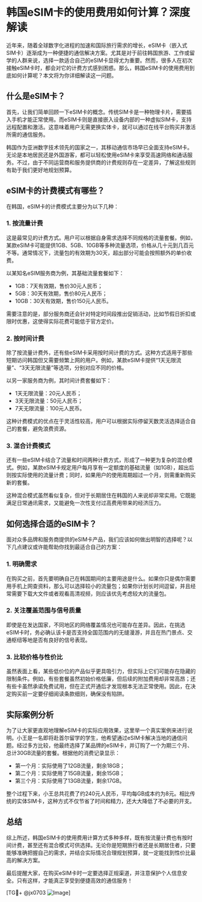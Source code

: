 # 韩国eSIM卡的使用费用如何计算？深度解读

近年来，随着全球数字化进程的加速和国际旅行需求的增长，eSIM卡（嵌入式SIM卡）逐渐成为一种便捷的通信解决方案。尤其是对于前往韩国旅游、工作或留学的人群来说，选择一款适合自己的eSIM卡显得尤为重要。然而，很多人在初次接触eSIM卡时，都会对它的计费方式感到困惑。那么，韩国eSIM卡的使用费用到底如何计算呢？本文将为你详细解读这一问题。

## 什么是eSIM卡？

首先，让我们简单回顾一下eSIM卡的概念。传统SIM卡是一种物理卡片，需要插入手机才能正常使用。而eSIM卡则是直接嵌入设备内部的一种虚拟SIM卡，支持远程配置和激活。这意味着用户无需更换实体卡，就可以通过在线平台购买并激活所需的通信服务。

韩国作为亚洲数字技术领先的国家之一，其移动通信市场早已全面支持eSIM卡。无论是本地居民还是外国游客，都可以轻松使用eSIM卡来享受高速网络和通话服务。不过，由于不同运营商和服务提供商的计费规则存在一定差异，了解这些规则有助于我们更好地规划预算。

## eSIM卡的计费模式有哪些？

在韩国，eSIM卡的计费模式主要分为以下几种：

### 1. **按流量计费**
这是最常见的计费方式。用户可以根据自身需求选择不同规格的流量套餐。例如，某款eSIM卡可能提供1GB、5GB、10GB等多种流量选项，价格从几十元到几百元不等。通常情况下，流量包的有效期为30天，超出部分可能会按照额外的单价收费。

以某知名eSIM服务商为例，其基础流量套餐如下：
- 1GB：7天有效期，售价30元人民币；
- 5GB：30天有效期，售价80元人民币；
- 10GB：30天有效期，售价150元人民币。

需要注意的是，部分服务商还会针对特定时间段推出促销活动，比如节假日折扣或限时优惠，这使得实际花费可能低于官方定价。

### 2. **按时间计费**
除了按流量计费外，还有些eSIM卡采用按时间计费的方式。这种方式适用于那些短期访问韩国但又需要频繁上网的用户。例如，某款eSIM卡提供“1天无限流量”、“3天无限流量”等选项，分别对应不同的价格。

以另一家服务商为例，其时间计费套餐如下：
- 1天无限流量：20元人民币；
- 3天无限流量：50元人民币；
- 7天无限流量：100元人民币。

这种计费模式的优点在于灵活性较高，用户可以根据实际停留天数灵活选择适合自己的套餐，避免浪费资源。

### 3. **混合计费模式**
还有一些eSIM卡结合了流量和时间两种计费方式，形成了一种更为复杂的混合模式。例如，某款eSIM卡规定用户每月享有一定额度的基础流量（如1GB），超出后则按实际使用的流量计费；同时，如果用户的使用周期超过一个月，则需重新购买新的套餐。

这种混合模式虽然看似复杂，但对于长期居住在韩国的人来说却非常实用。它既能满足日常通讯需求，又能避免一次性支付过高费用带来的经济压力。

## 如何选择合适的eSIM卡？

面对众多品牌和服务商提供的eSIM卡产品，我们应该如何做出明智的选择呢？以下几点建议或许能帮助你找到最适合自己的方案：

### 1. 明确需求
在购买之前，首先要明确自己在韩国期间的主要用途是什么。如果你只是偶尔需要用手机上网查资料，那么可以选择较小的流量包；如果你计划长时间逗留，并且经常需要下载大文件或者观看高清视频，则应该优先考虑较大的流量包。

### 2. 关注覆盖范围与信号质量
即使是在发达国家，不同地区的网络覆盖情况也可能存在差异。因此，在挑选eSIM卡时，务必确认该卡是否支持全国范围内的无缝漫游，并且在热门景点、交通枢纽等地是否有良好的信号表现。

### 3. 比较价格与性价比
虽然表面上看，某些低价位的产品似乎更具吸引力，但实际上它们可能存在隐藏的限制条件。例如，有些套餐虽然初始价格低廉，但后续的附加费用却非常高昂；还有些卡虽然承诺免费试用，但在正式开通后才发现根本无法正常使用。因此，在决定购买前一定要仔细阅读条款细则，确保没有陷阱。

## 实际案例分析

为了让大家更直观地理解eSIM卡的实际应用效果，这里举一个真实案例来进行说明。小王是一名即将赴首尔留学的学生，他希望通过eSIM卡解决当地的通信问题。经过多方比较，他最终选择了某品牌的eSIM卡，并订购了一个为期三个月、总计30GB流量的套餐。根据他的消费记录显示：

- 第一个月：实际使用了12GB流量，剩余18GB；
- 第二个月：实际使用了15GB流量，剩余15GB；
- 第三个月：实际使用了13GB流量，剩余17GB。

整个过程下来，小王总共花费了约240元人民币，平均每GB成本约为8元。相比传统的实体SIM卡，这种方式不仅节省了时间和精力，还大大降低了不必要的开支。

## 总结

综上所述，韩国eSIM卡的使用费用计算方式多种多样，既有按流量计费也有按时间计费，甚至还有混合模式可供选择。无论你是短期旅行者还是长期居住者，只要能够准确把握自己的需求，并结合实际情况合理规划预算，就一定能找到性价比最高的解决方案。

最后提醒大家，在购买eSIM卡时一定要选择正规渠道，并注意保护个人信息安全。只有这样，才能真正享受到便捷高效的通信服务！

[TG💪+ @jx0703 ![Image](https://github.com/user-attachments/assets/dbca1d08-cadb-493c-b0ec-ad6f7a83f270)]